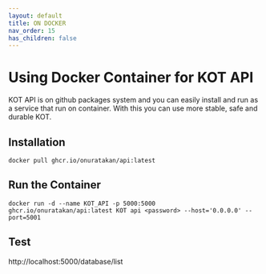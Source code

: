 ```yaml
---
layout: default
title: ON DOCKER
nav_order: 15
has_children: false
---
```


# Using Docker Container for KOT API

KOT API is on github packages system and you can easily install and run as a service that run on container. With this you can use more stable, safe and durable KOT.

## Installation
```console
docker pull ghcr.io/onuratakan/api:latest
```

## Run the Container
```console 
docker run -d --name KOT_API -p 5000:5000 ghcr.io/onuratakan/api:latest KOT api <password> --host='0.0.0.0' --port=5001
```

## Test
http://localhost:5000/database/list

